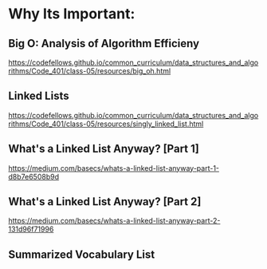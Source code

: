 # Why Its Important:

## Big O: Analysis of Algorithm Efficieny

<https://codefellows.github.io/common_curriculum/data_structures_and_algorithms/Code_401/class-05/resources/big_oh.html>

## Linked Lists

<https://codefellows.github.io/common_curriculum/data_structures_and_algorithms/Code_401/class-05/resources/singly_linked_list.html>

## What's a Linked List Anyway? [Part 1]

<https://medium.com/basecs/whats-a-linked-list-anyway-part-1-d8b7e6508b9d>

## What's a Linked List Anyway? [Part 2]

<https://medium.com/basecs/whats-a-linked-list-anyway-part-2-131d96f71996>

## Summarized Vocabulary List